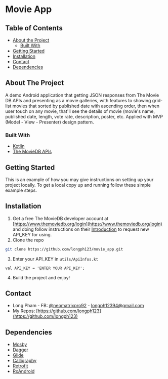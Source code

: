 # Movie App


<!-- TABLE OF CONTENTS -->
## Table of Contents

* [About the Project](#about-the-project)
  * [Built With](#built-with)
* [Getting Started](#getting-started)
* [Installation](#installation)
* [Contact](#contact)
* [Dependencies](#dependencies)



<!-- ABOUT THE PROJECT -->
## About The Project

A demo Android application that getting JSON responses from The Movie DB APIs and presenting as a movie galleries, with features to showing grid-list movies that sorted by published date with ascending order, then when user touch on any movie, that'll see the details of movie (movie's name, published date, length, vote rate, description, poster, etc. Applied with MVP (Model - View - Presenter) design pattern.

### Built With

* [Kotlin](https://www.kotlinlang.org)
* [The MovieDB APIs](https://developers.themoviedb.org/3/getting-started/introduction)

<!-- GETTING STARTED -->
## Getting Started

This is an example of how you may give instructions on setting up your project locally.
To get a local copy up and running follow these simple example steps.

## Installation

1. Get a free The MovieDB developer account at [https://www.themoviedb.org/login](https://www.themoviedb.org/login) and doing follow instructions on their [Introduction](https://developers.themoviedb.org/3/getting-started/introduction) to request new API_KEY for using.
2. Clone the repo
```sh
git clone https://github.com/longph123/movie_app.git
```
3. Enter your API_KEY in `utils/ApiInfos.kt`
```JS
val API_KEY = 'ENTER YOUR API_KEY';
```
4. Build the project and enjoy!

<!-- CONTACT -->
## Contact

* Long Pham - FB: [@neomatrixpro92](https://www.facebook.com/neomatrixpro92) - longph12394@gmail.com
* My Repos: [https://github.com/longph123](https://github.com/longph123)

<!-- DEPENDENCIES -->
## Dependencies
* [Mosby](https://github.com/sockeqwe/mosby)
* [Dagger](https://github.com/google/dagger)
* [Glide](https://github.com/bumptech/glide)
* [Calligraphy](https://github.com/chrisjenx/Calligraphy)
* [Retrofit](https://github.com/square/retrofit)
* [RxAndroid](https://github.com/ReactiveX/RxAndroid)
